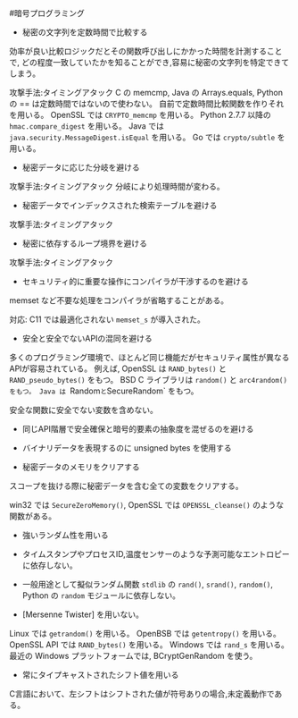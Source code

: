 #暗号プログラミング

* 秘密の文字列を定数時間で比較する

効率が良い比較ロジックだとその関数呼び出しにかかった時間を計測することで,
どの程度一致していたかを知ることができ,容易に秘密の文字列を特定できてしまう。

攻撃手法:タイミングアタック
C の memcmp, Java の Arrays.equals, Python の == は定数時間ではないので使わない。
自前で定数時間比較関数を作りそれを用いる。
OpenSSL では `CRYPTO_memcmp` を用いる。
Python 2.7.7 以降の `hmac.compare_digest` を用いる。
Java では `java.security.MessageDigest.isEqual` を用いる。
Go では `crypto/subtle` を用いる。

* 秘密データに応じた分岐を避ける

攻撃手法:タイミングアタック
分岐により処理時間が変わる。

* 秘密データでインデックスされた検索テーブルを避ける

攻撃手法:タイミングアタック

* 秘密に依存するループ境界を避ける

攻撃手法:タイミングアタック

* セキュリティ的に重要な操作にコンパイラが干渉するのを避ける

memset など不要な処理をコンパイラが省略することがある。

対応: C11 では最適化されない `memset_s` が導入された。

* 安全と安全でないAPIの混同を避ける

多くのプログラミング環境で、ほとんど同じ機能だがセキュリティ属性が異なるAPIが容易されている。
例えば, OpenSSL は `RAND_bytes()` と `RAND_pseudo_bytes()` をもつ。
BSD C ライブラリは `random()` と `arc4random() をもつ。
Java は `Random` と `SecureRandom` をもつ。

安全な関数に安全でない変数を含めない。

* 同じAPI階層で安全確保と暗号的要素の抽象度を混ぜるのを避ける

* バイナリデータを表現するのに unsigned bytes を使用する

* 秘密データのメモリをクリアする

スコープを抜ける際に秘密データを含む全ての変数をクリアする。

win32 では `SecureZeroMemory()`, OpenSSL では `OPENSSL_cleanse()` のような関数がある。 

* 強いランダム性を用いる

* タイムスタンプやプロセスID,温度センサーのような予測可能なエントロピーに依存しない。
* 一般用途として擬似ランダム関数 `stdlib` の `rand()`, `srand()`, `random()`, Python の `random` モジュールに依存しない。
* [Mersenne Twister] を用いない。

Linux では `getrandom()` を用いる。
OpenBSB では `getentropy()` を用いる。
OpenSSL API では `RAND_bytes()` を用いる。
Windows では `rand_s` を用いる。
最近の Windows プラットフォームでは, BCryptGenRandom を使う。

* 常にタイプキャストされたシフト値を用いる

C言語において、左シフトはシフトされた値が符号ありの場合,未定義動作である。

